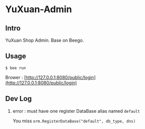 # YuXuan-Admin

## Intro

YuXuan Shop Admin. Base on Beego.

## Usage
```shell
$ bee run
```

Brower : [http://127.0.0.1:8080/public/login](http://127.0.0.1:8080/public/login)

## Dev Log

1. error : must have one register DataBase alias named `default`

    You miss `orm.RegisterDataBase("default", db_type, dns)`